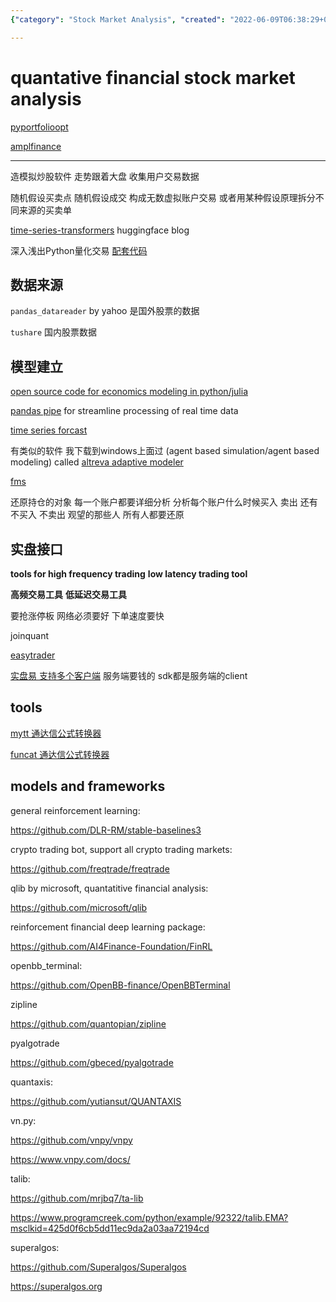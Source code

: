 ```yaml
---
{"category": "Stock Market Analysis", "created": "2022-06-09T06:38:29+00:00", "date": "2022-06-09 06:38:29", "description": "This article provides an overview of popular Python libraries and frameworks for stock market analysis, trading software development, and high-frequency/low latency trading. It covers tools such as Altreva Adaptive Modeler, fms, MyTT, funcat, stable-baselines3, crypto trading bots, qlib, FinRL, OpenBBTerminal, Zipline, and Pyalgotrade, which can be used for tasks like data preprocessing, algorithm development, backtesting, and live trading. The article aims to help developers choose the right tool or combination of tools based on their specific needs.", "modified": "2023-08-25T11:10:08+08:00", "tags": ["financial", "market", "quantative trading", "RL", "stock market", "trading"], "title": "Quantatitive Financial Stock Market Analysis"}

---
```


# quantative financial stock market analysis

[pyportfolioopt](https://github.com/robertmartin8/PyPortfoiloOpt)

[amplfinance](https://github.com/ampl/amplpyfinance)

----

造模拟炒股软件 走势跟着大盘 收集用户交易数据

随机假设买卖点 随机假设成交 构成无数虚拟账户交易 或者用某种假设原理拆分不同来源的买卖单

[time-series-transformers](https://huggingface.co/blog/time-series-transformers) huggingface blog

深入浅出Python量化交易 [配套代码](https://www.wqyunpan.com/resourceDetail.html?id=257365&openId=oUgl9wSv5p1X-HH-MnP4jFvTIlHM&qrcodeId=219912&sign=ZTVkOGM1MGRhZDJjLTE2NjE3NjA4MDQyNzQ=)

## 数据来源

`pandas_datareader` by yahoo 是国外股票的数据

`tushare` 国内股票数据

## 模型建立

[open source code for economics modeling in python/julia](https://quantecon.org/)

[pandas pipe](https://sinyi-chou.github.io/python-pandas-pipe/#:~:text=Pipe%20is%20a%20method%20in%20pandas.DataFrame%20capable%20of,can%20be%20combined%20with%20method%20chaining%20without%20nesting.) for streamline processing of real time data

[time series forcast](https://zhuanlan.zhihu.com/p/385094015)

有类似的软件 我下载到windows上面过 (agent based simulation/agent based modeling) called [altreva adaptive modeler]()

[fms](https://pythonhosted.org/fms/)

还原持仓的对象 每一个账户都要详细分析 分析每个账户什么时候买入 卖出 还有不买入 不卖出 观望的那些人 所有人都要还原

## 实盘接口

**tools for high frequency trading** **low latency trading tool**

**高频交易工具** **低延迟交易工具**

要抢涨停板 网络必须要好 下单速度要快

joinquant

[easytrader](https://github.com/shidenggui/easytrader)

[实盘易 支持多个客户端](http://www.iguuu.com/e) 服务端要钱的 sdk都是服务端的client

## tools

[mytt 通达信公式转换器](https://github.com/mpquant/MyTT)

[funcat 通达信公式转换器](https://github.com/cedricporter/funcat)

## models and frameworks

general reinforcement learning:

https://github.com/DLR-RM/stable-baselines3

crypto trading bot, support all crypto trading markets:

https://github.com/freqtrade/freqtrade

qlib by microsoft, quantatitive financial analysis:

https://github.com/microsoft/qlib

reinforcement financial deep learning package:

https://github.com/AI4Finance-Foundation/FinRL

openbb_terminal:

https://github.com/OpenBB-finance/OpenBBTerminal

zipline

https://github.com/quantopian/zipline

pyalgotrade

https://github.com/gbeced/pyalgotrade

quantaxis:

https://github.com/yutiansut/QUANTAXIS

vn.py:

https://github.com/vnpy/vnpy

https://www.vnpy.com/docs/

talib:

https://github.com/mrjbq7/ta-lib

https://www.programcreek.com/python/example/92322/talib.EMA?msclkid=425d0f6cb5dd11ec9da2a03aa72194cd

superalgos:

https://github.com/Superalgos/Superalgos

https://superalgos.org
